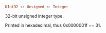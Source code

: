 ```julia
UInt32 <: Unsigned <: Integer
```

32-bit unsigned integer type.

Printed in hexadecimal, thus 0x0000001f == 31.
